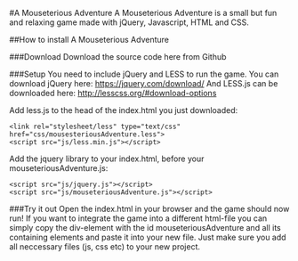 #A Mouseterious Adventure
A Mouseterious Adventure is a small but fun and relaxing game made with jQuery, Javascript, HTML and CSS.

##How to install A Mouseterious Adventure

###Download
Download the source code here from Github

###Setup
You need to include jQuery and LESS to run the game.
You can download jQuery here: https://jquery.com/download/
And LESS.js can be downloaded here: http://lesscss.org/#download-options

Add less.js to the head of the index.html you just downloaded:
```
<link rel="stylesheet/less" type="text/css" href="css/mousesteriousAdventure.less">
<script src="js/less.min.js"></script>
```

Add the jquery library to your index.html, before your mouseteriousAdventure.js:
```
<script src="js/jquery.js"></script>
<script src="js/mouseteriousAdventure.js"></script>
```

###Try it out
Open the index.html in your browser and the game should now run! If you want to integrate the game into a different html-file you can simply copy the div-element with the id mouseteriousAdventure
and all its containing elements and paste it into your new file. Just make sure you add all neccessary files (js, css etc) to your new project.

